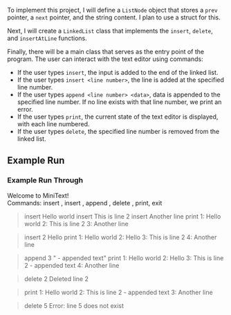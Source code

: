 To implement this project, I will define a `ListNode` object that stores a `prev` pointer, a `next` pointer, and the string content. I plan to use a struct for this.  

Next, I will create a `LinkedList` class that implements the `insert`, `delete`, and `insertAtLine` functions.  

Finally, there will be a main class that serves as the entry point of the program. The user can interact with the text editor using commands:  

- If the user types `insert`, the input is added to the end of the linked list.  
- If the user types `insert <line number>`, the line is added at the specified line number.
- If the user types `append <line number> <data>`, data is appended to the specified line number. If no line exists with that line number, we print an error.
- If the user types `print`, the current state of the text editor is displayed, with each line numbered.  
- If the user types `delete`, the specified line number is removed from the linked list.  

## Example Run

### Example Run Through

Welcome to MiniText!  
Commands: insert <line>, insert <line number> <line>, append <line number> <data>, delete <num>, print, exit

> insert Hello world
> insert This is line 2
> insert Another line
> print
1: Hello world
2: This is line 2
3: Another line

> insert 2 Hello
> print
1: Hello world
2: Hello
3: This is line 2
4: Another line

> append 3 " - appended text"
> print
1: Hello world
2: Hello
3: This is line 2 - appended text
4: Another line

> delete 2
Deleted line 2

> print
1: Hello world
2: This is line 2 - appended text
3: Another line

> delete 5
Error: line 5 does not exist